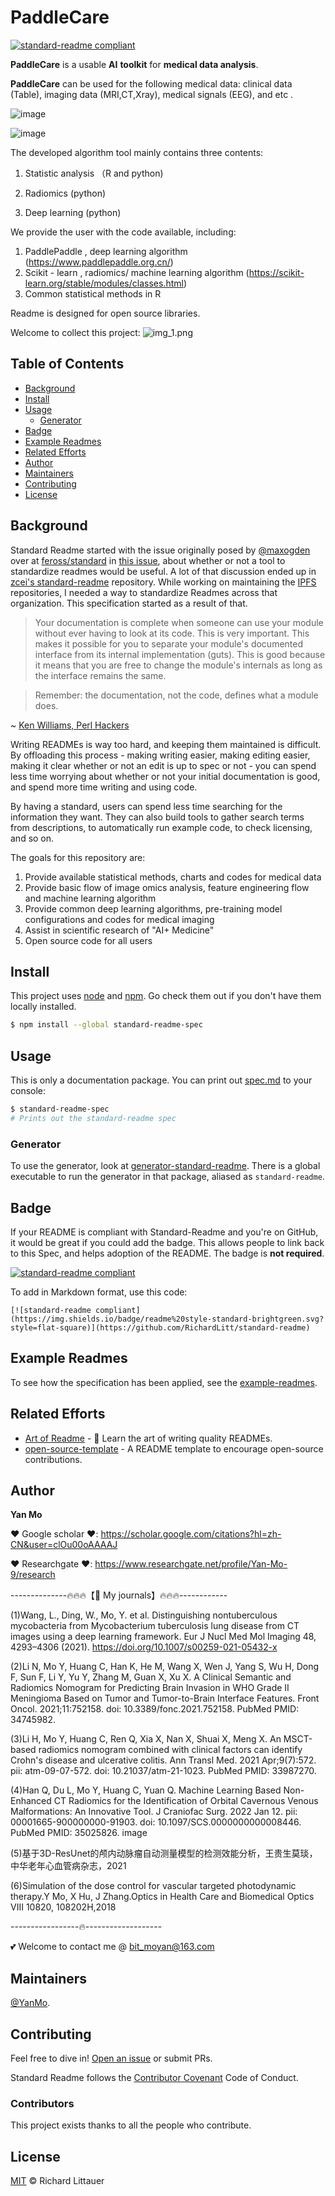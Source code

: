 # PaddleCare 

[![standard-readme compliant](https://img.shields.io/badge/readme%20style-standard-brightgreen.svg?style=flat-square)](https://github.com/RichardLitt/standard-readme)

**PaddleCare** is a usable **AI** **toolkit** for **medical data analysis**.

**PaddleCare** can be used for the following medical data: clinical data (Table), imaging data (MRI,CT,Xray), medical signals (EEG), and etc .


![image](https://user-images.githubusercontent.com/79295425/151368837-f32a2d78-b0a9-40b1-ab3d-6e854b3edc94.png)

![image](https://user-images.githubusercontent.com/79295425/151369119-aee8a95d-cf19-4bf1-8fdd-c2868b60aabc.png)


The developed algorithm tool mainly contains three contents:

1. Statistic analysis （R and python)


2. Radiomics            (python)

3. Deep learning    (python)



We provide the user with the code available, including:
1. PaddlePaddle ,  deep learning algorithm (https://www.paddlepaddle.org.cn/)
2. Scikit - learn , radiomics/ machine learning algorithm (https://scikit-learn.org/stable/modules/classes.html)
3. Common statistical methods in R

Readme is designed for open source libraries. 

Welcome to collect this project:
![img_1.png](img_1.png)

## Table of Contents

- [Background](#background)
- [Install](#install)
- [Usage](#usage)
    - [Generator](#generator)
- [Badge](#badge)
- [Example Readmes](#example-readmes)
- [Related Efforts](#related-efforts)
- [Author](#Author)
- [Maintainers](#maintainers)
- [Contributing](#contributing)
- [License](#license)

## Background

Standard Readme started with the issue originally posed by [@maxogden](https://github.com/maxogden) over at [feross/standard](https://github.com/feross/standard) in [this issue](https://github.com/feross/standard/issues/141), about whether or not a tool to standardize readmes would be useful. A lot of that discussion ended up in [zcei's standard-readme](https://github.com/zcei/standard-readme/issues/1) repository. While working on maintaining the [IPFS](https://github.com/ipfs) repositories, I needed a way to standardize Readmes across that organization. This specification started as a result of that.

> Your documentation is complete when someone can use your module without ever
having to look at its code. This is very important. This makes it possible for
you to separate your module's documented interface from its internal
implementation (guts). This is good because it means that you are free to
change the module's internals as long as the interface remains the same.

> Remember: the documentation, not the code, defines what a module does.

~ [Ken Williams, Perl Hackers](http://mathforum.org/ken/perl_modules.html#document)

Writing READMEs is way too hard, and keeping them maintained is difficult. By offloading this process - making writing easier, making editing easier, making it clear whether or not an edit is up to spec or not - you can spend less time worrying about whether or not your initial documentation is good, and spend more time writing and using code.

By having a standard, users can spend less time searching for the information they want. They can also build tools to gather search terms from descriptions, to automatically run example code, to check licensing, and so on.


The goals for this repository are:

1. Provide available statistical methods, charts and codes for medical data
2. Provide basic flow of image omics analysis, feature engineering flow and machine learning algorithm
3. Provide common deep learning algorithms, pre-training model configurations and codes for medical imaging
4. Assist in scientific research of "AI+ Medicine"
5. Open source code for all users

## Install

This project uses [node](http://nodejs.org) and [npm](https://npmjs.com). Go check them out if you don't have them locally installed.

```sh
$ npm install --global standard-readme-spec
```

## Usage

This is only a documentation package. You can print out [spec.md](spec.md) to your console:

```sh
$ standard-readme-spec
# Prints out the standard-readme spec
```

### Generator

To use the generator, look at [generator-standard-readme](https://github.com/RichardLitt/generator-standard-readme). There is a global executable to run the generator in that package, aliased as `standard-readme`.

## Badge

If your README is compliant with Standard-Readme and you're on GitHub, it would be great if you could add the badge. This allows people to link back to this Spec, and helps adoption of the README. The badge is **not required**.

[![standard-readme compliant](https://img.shields.io/badge/readme%20style-standard-brightgreen.svg?style=flat-square)](https://github.com/RichardLitt/standard-readme)

To add in Markdown format, use this code:

```
[![standard-readme compliant](https://img.shields.io/badge/readme%20style-standard-brightgreen.svg?style=flat-square)](https://github.com/RichardLitt/standard-readme)
```

## Example Readmes

To see how the specification has been applied, see the [example-readmes](example-readmes/).

## Related Efforts

- [Art of Readme](https://github.com/noffle/art-of-readme) - 💌 Learn the art of writing quality READMEs.
- [open-source-template](https://github.com/davidbgk/open-source-template/) - A README template to encourage open-source contributions.


## Author
**Yan Mo**

❤️ Google scholar ️❤️:  https://scholar.google.com/citations?hl=zh-CN&user=clOu00oAAAAJ

️❤️ Researchgate ❤️️:  https://www.researchgate.net/profile/Yan-Mo-9/research

--------------🔥🔥🔥【💁 My journals】🔥🔥🔥------------

(1)Wang, L., Ding, W., Mo, Y. et al. Distinguishing nontuberculous mycobacteria from Mycobacterium tuberculosis lung disease from CT images using a deep learning framework. Eur J Nucl Med Mol Imaging 48, 4293–4306 (2021). https://doi.org/10.1007/s00259-021-05432-x

(2)Li N, Mo Y, Huang C, Han K, He M, Wang X, Wen J, Yang S, Wu H, Dong F, Sun F, Li Y, Yu Y, Zhang M, Guan X, Xu X. A Clinical Semantic and Radiomics Nomogram for Predicting Brain Invasion in WHO Grade II Meningioma Based on Tumor and Tumor-to-Brain Interface Features. Front Oncol. 2021;11:752158. doi: 10.3389/fonc.2021.752158. PubMed PMID: 34745982.

(3)Li H, Mo Y, Huang C, Ren Q, Xia X, Nan X, Shuai X, Meng X. An MSCT-based radiomics nomogram combined with clinical factors can identify Crohn's disease and ulcerative colitis. Ann Transl Med. 2021 Apr;9(7):572. pii: atm-09-07-572. doi: 10.21037/atm-21-1023. PubMed PMID: 33987270.

(4)Han Q, Du L, Mo Y, Huang C, Yuan Q. Machine Learning Based Non-Enhanced CT Radiomics for the Identification of Orbital Cavernous Venous Malformations: An Innovative Tool. J Craniofac Surg. 2022 Jan 12. pii: 00001665-900000000-91903. doi: 10.1097/SCS.0000000000008446. PubMed PMID: 35025826. image

(5)基于3D-ResUnet的颅内动脉瘤自动测量模型的检测效能分析，王贵生莫琰， 中华老年心血管病杂志，2021

(6)Simulation of the dose control for vascular targeted photodynamic therapy.Y Mo, X Hu, J Zhang.Optics in Health Care and Biomedical Optics VIII 10820, 108202H,2018

-----------------🔥-------------------

💕 Welcome to contact me @ bit_moyan@163.com
## Maintainers

[@YanMo](https://github.com/momozi1996).

## Contributing

Feel free to dive in! [Open an issue](https://github.com/RichardLitt/standard-readme/issues/new) or submit PRs.

Standard Readme follows the [Contributor Covenant](http://contributor-covenant.org/version/1/3/0/) Code of Conduct.

### Contributors

This project exists thanks to all the people who contribute. 


## License

[MIT](LICENSE) © Richard Littauer
